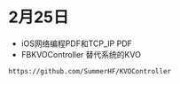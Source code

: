 # 2月25日 
* iOS网络编程PDF和TCP_IP PDF
* FBKVOController 替代系统的KVO

```
https://github.com/SummerHF/KVOController
```

